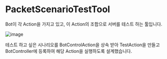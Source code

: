 # PacketScenarioTestTool

Bot이 각 Action을 가지고 있고, 이 Action의 조합으로 서버를 테스트 하는 툴입니다.

![image](https://github.com/user-attachments/assets/8aa4b182-e6dc-46fd-980e-0c92fad9968f)

테스트 하고 싶은 시나리오를 BotControlAction을 상속 받아 TestAction을 만들고
BotController에 등록하여 해당 Action을 실행하도록 설계했습니다.

